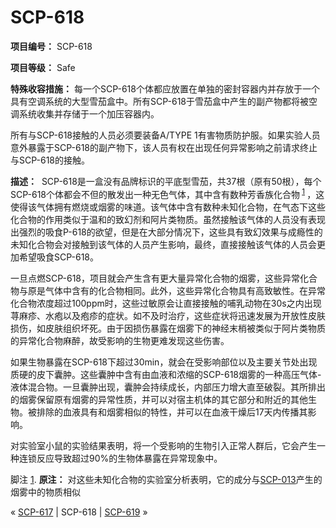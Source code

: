 # SCP-618
                        


**项目编号：** SCP-618

**项目等级：** Safe

**特殊收容措施：** 每一个SCP-618个体都应放置在单独的密封容器内并存放于一个具有空调系统的大型雪茄盒中。所有SCP-618于雪茄盒中产生的副产物都将被空调系统收集并存储于一个加压容器内。

所有与SCP-618接触的人员必须要装备A/TYPE 1有害物质防护服。如果实验人员意外暴露于SCP-618的副产物下，该人员有权在出现任何异常影响之前请求终止与SCP-618的接触。

**描述：**  SCP-618是一盒没有品牌标识的平底型雪茄，共37根（原有50根），每个SCP-618个体都会不但的散发出一种无色气体，其中含有数种芳香族化合物<sup class='footnoteref'>
 <a shape='rect' class='footnoteref' id='footnoteref-1' href='javascript:;' onclick='WIKIDOT.page.utils.scrollToReference(&apos;footnote-1&apos;)'>1</a>
</sup>，这使得该气体拥有燃烧或烟雾的味道。该气体中含有数种未知化合物，在气态下这些化合物的作用类似于温和的致幻剂和阿片类物质。虽然接触该气体的人员没有表现出强烈的吸食P-618的欲望，但是在大部分情况下，这些具有致幻效果与成瘾性的未知化合物会对接触到该气体的人员产生影响，最终，直接接触该气体的人员会更加希望吸食SCP-618。

一旦点燃SCP-618，项目就会产生含有更大量异常化合物的烟雾，这些异常化合物与原是气体中含有的化合物相同。此外，这些异常化合物具有高致敏性。在异常化合物浓度超过100ppm时，这些过敏原会让直接接触的哺乳动物在30s之内出现荨麻疹、水疱以及疱疹的症状。如不及时治疗，这些症状将迅速发展为开放性皮肤损伤，如皮肤组织坏死。由于因损伤暴露在烟雾下的神经末梢被类似于阿片类物质的异常化合物麻醉，故受影响的生物更难发现这些伤害。

如果生物暴露在SCP-618下超过30min，就会在受影响部位以及主要关节处出现质硬的皮下囊肿。这些囊肿中含有由血液和浓缩的SCP-618烟雾的一种高压气体-液体混合物。一旦囊肿出现，囊肿会持续成长，内部压力增大直至破裂。其所排出的烟雾保留原有烟雾的异常性质，并可以对宿主机体的其它部分和附近的其他生物。被排除的血液具有和烟雾相似的特性，并可以在血液干燥后17天内传播其影响。

对实验室小鼠的实验结果表明，将一个受影响的生物引入正常人群后，它会产生一种连锁反应导致超过90%的生物体暴露在异常现象中。


脚注
<a shape='rect' href='javascript:;' onclick='WIKIDOT.page.utils.scrollToReference(&apos;footnoteref-1&apos;)'>1</a>. **原注：** 对这些未知化合物的实验室分析表明，它的成分与[SCP-013](/scp-013)产生的烟雾中的物质相似



« [SCP-617](/scp-617) | SCP-618 | [SCP-619](/scp-619) »





                    